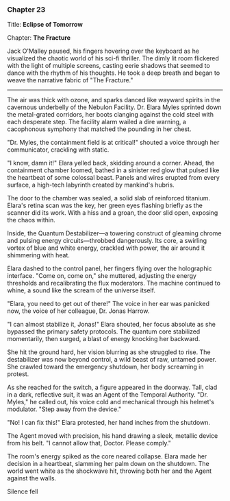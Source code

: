 ### Chapter 23

Title: **Eclipse of Tomorrow**

Chapter: **The Fracture**

Jack O'Malley paused, his fingers hovering over the keyboard as he visualized the chaotic world of his sci-fi thriller. The dimly lit room flickered with the light of multiple screens, casting eerie shadows that seemed to dance with the rhythm of his thoughts. He took a deep breath and began to weave the narrative fabric of "The Fracture."

---

The air was thick with ozone, and sparks danced like wayward spirits in the cavernous underbelly of the Nebulon Facility. Dr. Elara Myles sprinted down the metal-grated corridors, her boots clanging against the cold steel with each desperate step. The facility alarm wailed a dire warning, a cacophonous symphony that matched the pounding in her chest.

"Dr. Myles, the containment field is at critical!" shouted a voice through her communicator, crackling with static.

"I know, damn it!" Elara yelled back, skidding around a corner. Ahead, the containment chamber loomed, bathed in a sinister red glow that pulsed like the heartbeat of some colossal beast. Panels and wires erupted from every surface, a high-tech labyrinth created by mankind's hubris.

The door to the chamber was sealed, a solid slab of reinforced titanium. Elara's retina scan was the key, her green eyes flashing briefly as the scanner did its work. With a hiss and a groan, the door slid open, exposing the chaos within.

Inside, the Quantum Destabilizer—a towering construct of gleaming chrome and pulsing energy circuits—throbbed dangerously. Its core, a swirling vortex of blue and white energy, crackled with power, the air around it shimmering with heat.

Elara dashed to the control panel, her fingers flying over the holographic interface. "Come on, come on," she muttered, adjusting the energy thresholds and recalibrating the flux moderators. The machine continued to whine, a sound like the scream of the universe itself.

"Elara, you need to get out of there!" The voice in her ear was panicked now, the voice of her colleague, Dr. Jonas Harrow.

"I can almost stabilize it, Jonas!" Elara shouted, her focus absolute as she bypassed the primary safety protocols. The quantum core stabilized momentarily, then surged, a blast of energy knocking her backward.

She hit the ground hard, her vision blurring as she struggled to rise. The destabilizer was now beyond control, a wild beast of raw, untamed power. She crawled toward the emergency shutdown, her body screaming in protest.

As she reached for the switch, a figure appeared in the doorway. Tall, clad in a dark, reflective suit, it was an Agent of the Temporal Authority. "Dr. Myles," he called out, his voice cold and mechanical through his helmet's modulator. "Step away from the device."

"No! I can fix this!" Elara protested, her hand inches from the shutdown.

The Agent moved with precision, his hand drawing a sleek, metallic device from his belt. "I cannot allow that, Doctor. Please comply."

The room's energy spiked as the core neared collapse. Elara made her decision in a heartbeat, slamming her palm down on the shutdown. The world went white as the shockwave hit, throwing both her and the Agent against the walls.

Silence fell


